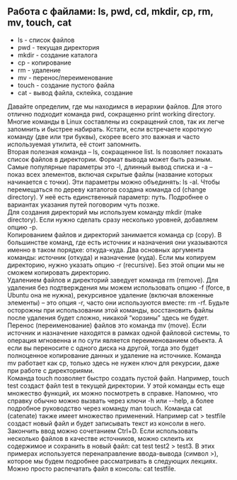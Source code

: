 ## Работа с файлами: ls, pwd, cd, mkdir, cp, rm, mv, touch, cat

- ls - список файлов
- pwd - текущая директория
- mkdir - создание каталога
- cp - копирование
- rm - удаление
- mv - перенос/переименование
- touch - создание пустого файла
- cat - вывод файла, склейка, создание

Давайте определим, где мы находимся в иерархии файлов. Для этого отлично
подходит команда pwd, сокращенно print working directory. Многие команды в Linux
составлены из сокращений слов, так их легче запомнить и быстрее набирать. Кстати,
если встречаете короткую команду (две или три буквы), скорее всего это важная и
часто используемая утилита, её стоит запомнить.  
Вторая полезная команда – ls, сокращенное list. ls позволяет показать список файлов
в директории. Формат вывода может быть разным. Самые популярные параметры это
-l, длинный вывод списка и -а – показ всех элементов, включая скрытые файлы
(название которых начинается с точки). Эти параметры можно объединять: ls -al.
Чтобы перемещаться по дереву каталогов создана команда cd (change directory). У неё
есть единственный параметр: путь. Подробнее о вариантах указания путей поговорим
чуть позже.  
Для создания директорий мы используем команду mkdir (make directory). Если нужно
сделать сразу несколько уровней, добавляем опцию -p.  
Копированием файлов и директорий занимается команда cp (copy). В большинстве
команд, где есть источник и назначения они указываются именно в таком порядке:
откуда-куда. Два основных аргумента команды: источник (откуда) и назначение
(куда). Если мы копируем директорию, нужно указать опцию -r (recursive). Без этой
опции мы не сможем копировать директорию.  
Удалением файлов и директорий заведует команда rm (remove). Для удаления без
подтверждения мы можем использовать опцию -f (force, в Ubuntu она не нужна),
рекурсивное удаление (включая вложенные элементы) – это опция -r, часто они
используются вместе: rm -rf. Будьте осторожны при использовании этой команды,
восстановить файлы после удаления будет сложно, никакой “корзины” здесь не
будет.  
Перенос (переименование) файлов это команда mv (move). Если источник и
назначение находятся в рамках одной файловой системы, то операция мгновенна и
по сути является переименованием объекта. А если вы переносите с одного диска на
другой, тогда это будет полноценное копирование данных и удаление на источнике.
Команда mv работает как cp, только здесь не нужен ключ для рекурсии, даже при
работе с директориями.  
Команда touch позволяет быстро создать пустой файл. Например, touch test создаст
файл test в текущей директории. У этой команды есть еще множество функций, их
можно посмотреть в справке. Напомню, что справку обычно можно вызвать через
ключи -h или --help, а более подробное руководство через команду man touch.
Команда cat (catenate) также имеет множество применений. Например cat > testfile
создаст новый файл и будет записывать текст из консоли в него. Закончить ввод
можно сочетанием Ctrl+D. Если использовать несколько файлов в качестве
источников, можно склеить их содержимое и сохранить в новый файл: cat test test2 >
test3. В этих примерах используется перенаправление ввода-вывода (символ >),
которое мы будем подробнее рассматривать в следующих лекциях. Можно просто
распечатать файл в консоль: cat testfile.